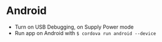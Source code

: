 # Android

* Turn on USB Debugging, on Supply Power mode
* Run app on Android with `$ cordova run android --device`